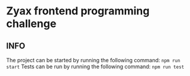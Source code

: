 # Zyax frontend programming challenge

## INFO

The project can be started by running the following command:
`npm run start`
Tests can be run by running the following command:
`npm run test`
